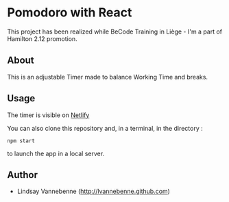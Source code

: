 # Pomodoro with React

This project has been realized while BeCode Training in Liège - I'm a part of Hamilton 2.12 promotion.

## About 

This is an adjustable Timer made to balance Working Time and breaks.

## Usage

The timer is visible on [Netlify](http://lvannebenne.netlify.com)

You can also clone this repository and, in a terminal, in the directory : 

```
npm start
```

to launch the app in a local server.


## Author

* Lindsay Vannebenne (http://lvannebenne.github.com)
